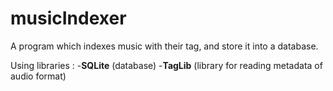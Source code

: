 # musicIndexer

A program which indexes music with their tag, and store it into a database.

Using libraries :
-**SQLite** (database)
-**TagLib** (library for reading metadata of audio format)
